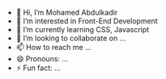 - 👋 Hi, I’m Mohamed Abdulkadir
- 👀 I’m interested in Front-End Development
- 🌱 I’m currently learning CSS, Javascript
- 💞️ I’m looking to collaborate on ...
- 📫 How to reach me ...
- 😄 Pronouns: ...
- ⚡ Fun fact: ...

<!---
mohabelel/mohabelel is a ✨ special ✨ repository because its `README.md` (this file) appears on your GitHub profile.
You can click the Preview link to take a look at your changes.
--->

